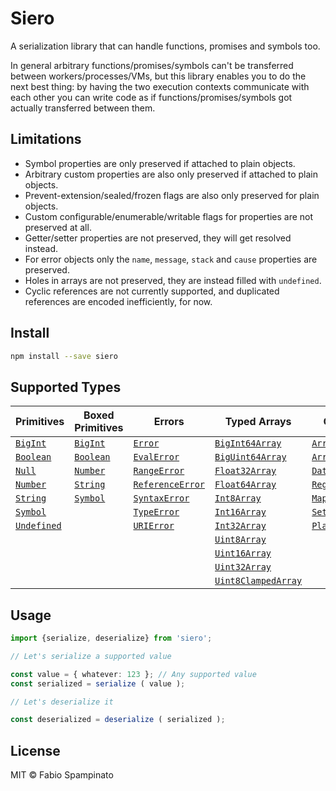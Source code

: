 # Siero

A serialization library that can handle functions, promises and symbols too.

In general arbitrary functions/promises/symbols can't be transferred between workers/processes/VMs, but this library enables you to do the next best thing: by having the two execution contexts communicate with each other you can write code as if functions/promises/symbols got actually transferred between them.

## Limitations

- Symbol properties are only preserved if attached to plain objects.
- Arbitrary custom properties are also only preserved if attached to plain objects.
- Prevent-extension/sealed/frozen flags are also only preserved for plain objects.
- Custom configurable/enumerable/writable flags for properties are not preserved at all.
- Getter/setter properties are not preserved, they will get resolved instead.
- For error objects only the `name`, `message`, `stack` and `cause` properties are preserved.
- Holes in arrays are not preserved, they are instead filled with `undefined`.
- Cyclic references are not currently supported, and duplicated references are encoded inefficiently, for now.

## Install

```sh
npm install --save siero
```

## Supported Types

| Primitives       | Boxed Primitives | Errors                | Typed Arrays              | Others              |
| ---------------- | ---------------- | --------------------- | ------------------------- | ------------------- |
| [`BigInt`][0]    | [`BigInt`][0]    | [`Error`][6]          | [`BigInt64Array`][13]     | [`Array`][24]       |
| [`Boolean`][1]   | [`Boolean`][1]   | [`EvalError`][7]      | [`BigUint64Array`][14]    | [`ArrayBuffer`][25] |
| [`Null`][2]      | [`Number`][3]    | [`RangeError`][8]     | [`Float32Array`][15]      | [`Date`][26]        |
| [`Number`][3]    | [`String`][4]    | [`ReferenceError`][9] | [`Float64Array`][16]      | [`RegExp`][27]      |
| [`String`][4]    | [`Symbol`][31]   | [`SyntaxError`][10]   | [`Int8Array`][17]         | [`Map`][28]         |
| [`Symbol`][31]   |                  | [`TypeError`][11]     | [`Int16Array`][18]        | [`Set`][29]         |
| [`Undefined`][5] |                  | [`URIError`][12]      | [`Int32Array`][19]        | [`PlainObject`][30] |
|                  |                  |                       | [`Uint8Array`][20]        |                     |
|                  |                  |                       | [`Uint16Array`][21]       |                     |
|                  |                  |                       | [`Uint32Array`][22]       |                     |
|                  |                  |                       | [`Uint8ClampedArray`][23] |                     |

[0]: https://developer.mozilla.org/en-US/docs/Web/JavaScript/Reference/Global_Objects/BigInt
[1]: https://developer.mozilla.org/en-US/docs/Web/JavaScript/Reference/Global_Objects/Boolean
[2]: https://developer.mozilla.org/en-US/docs/Web/JavaScript/Reference/Operators/null
[3]: https://developer.mozilla.org/en-US/docs/Web/JavaScript/Reference/Global_Objects/Number
[4]: https://developer.mozilla.org/en-US/docs/Web/JavaScript/Reference/Global_Objects/String
[5]: https://developer.mozilla.org/en-US/docs/Web/JavaScript/Reference/Global_Objects/Undefined
[31]: https://developer.mozilla.org/en-US/docs/Web/JavaScript/Reference/Global_Objects/Symbol

[6]: https://developer.mozilla.org/en-US/docs/Web/JavaScript/Reference/Global_Objects/Error
[7]: https://developer.mozilla.org/en-US/docs/Web/JavaScript/Reference/Global_Objects/EvalError
[8]: https://developer.mozilla.org/en-US/docs/Web/JavaScript/Reference/Global_Objects/RangeError
[9]: https://developer.mozilla.org/en-US/docs/Web/JavaScript/Reference/Global_Objects/ReferenceError
[10]: https://developer.mozilla.org/en-US/docs/Web/JavaScript/Reference/Global_Objects/SyntaxError
[11]: https://developer.mozilla.org/en-US/docs/Web/JavaScript/Reference/Global_Objects/TypeError
[12]: https://developer.mozilla.org/en-US/docs/Web/JavaScript/Reference/Global_Objects/URIError

[13]: https://developer.mozilla.org/en-US/docs/Web/JavaScript/Reference/Global_Objects/BigInt64Array
[14]: https://developer.mozilla.org/en-US/docs/Web/JavaScript/Reference/Global_Objects/BigUint64Array
[15]: https://developer.mozilla.org/en-US/docs/Web/JavaScript/Reference/Global_Objects/Float32Array
[16]: https://developer.mozilla.org/en-US/docs/Web/JavaScript/Reference/Global_Objects/Float64Array
[17]: https://developer.mozilla.org/en-US/docs/Web/JavaScript/Reference/Global_Objects/Int8Array
[18]: https://developer.mozilla.org/en-US/docs/Web/JavaScript/Reference/Global_Objects/Int16Array
[19]: https://developer.mozilla.org/en-US/docs/Web/JavaScript/Reference/Global_Objects/Int32Array
[20]: https://developer.mozilla.org/en-US/docs/Web/JavaScript/Reference/Global_Objects/Uint8Array
[21]: https://developer.mozilla.org/en-US/docs/Web/JavaScript/Reference/Global_Objects/Uint16Array
[22]: https://developer.mozilla.org/en-US/docs/Web/JavaScript/Reference/Global_Objects/Uint32Array
[23]: https://developer.mozilla.org/en-US/docs/Web/JavaScript/Reference/Global_Objects/Uint8ClampedArray

[24]: https://developer.mozilla.org/en-US/docs/Web/JavaScript/Reference/Global_Objects/Array
[25]: https://developer.mozilla.org/en-US/docs/Web/JavaScript/Reference/Global_Objects/ArrayBuffer
[26]: https://developer.mozilla.org/en-US/docs/Web/JavaScript/Reference/Global_Objects/Date
[27]: https://developer.mozilla.org/en-US/docs/Web/JavaScript/Reference/Global_Objects/RegExp
[28]: https://developer.mozilla.org/en-US/docs/Web/JavaScript/Reference/Global_Objects/Map
[29]: https://developer.mozilla.org/en-US/docs/Web/JavaScript/Reference/Global_Objects/Set
[30]: https://developer.mozilla.org/en-US/docs/Web/JavaScript/Reference/Global_Objects/Object

## Usage

```ts
import {serialize, deserialize} from 'siero';

// Let's serialize a supported value

const value = { whatever: 123 }; // Any supported value
const serialized = serialize ( value );

// Let's deserialize it

const deserialized = deserialize ( serialized );
```

## License

MIT © Fabio Spampinato

